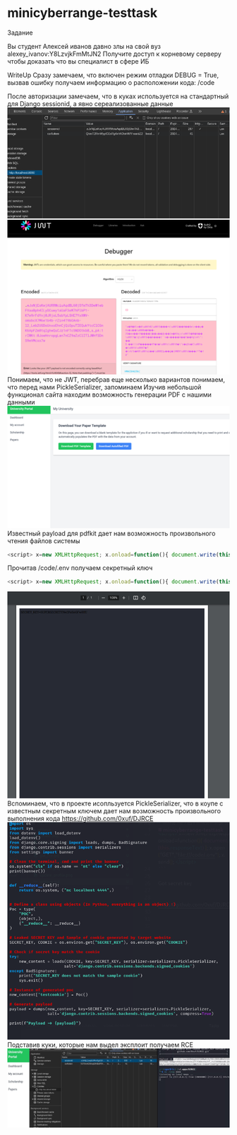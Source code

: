 # minicyberrange-testtask

Задание

Вы студент Алексей иванов давно злы на свой вуз
alexey_ivanov:Y8LzvjkFmMtJN2
Получите доступ к корневому серверу чтобы доказать что вы специалист в сфере ИБ

WriteUp
Сразу замечаем, что включен режим отладки DEBUG = True, вызвав ошибку получаем информацию о расположении кода: /code

После авторизации замечаем, что в куках используется на стандартный для Django sessionid, а явно сереализованные данные
![](cookie.png)
![](nowjwt.png)
Понимаем, что не JWT, перебрав еще несколько вариантов понимаем, что перед нами PickleSerializer, запоминаем
Изучив небольшой функционал сайта находим возможность генерации PDF с нашими данными
![](generate_pdf.png)
Известный payload для pdfkit дает нам возможность произвольного чтения файлов системы
```javascript
<script> x=new XMLHttpRequest; x.onload=function(){ document.write(this.responseText) }; x.open("GET","file:///etc/passwd"); x.send(); </script>
```
Прочитав /code/.env получаем секретный ключ 
```javascript
<script> x=new XMLHttpRequest; x.onload=function(){ document.write(this.responseText) }; x.open("GET","file:///code/.env"); x.send(); </script>
```
![](got_secret_key.png)
Вспоминаем, что в проекте исопльзуется PickleSerializer, что в коупе с известным секретным ключем  дает нам возможность произвольного выполнения кода
https://github.com/0xuf/DJRCE
![](exploit.png)
Подставив куки, которые нам выдел эксплоит получаем RCE
![](got_rce.jpg)
